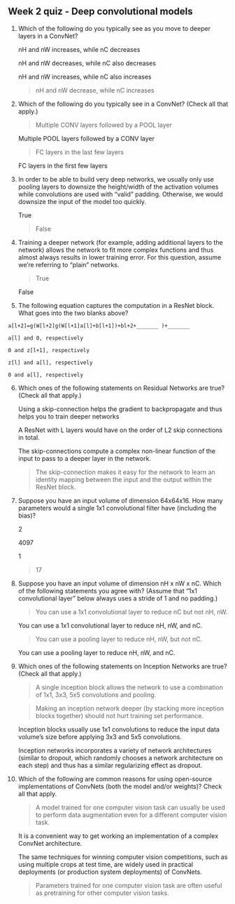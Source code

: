 ## Week 2 quiz - Deep convolutional models

1. Which of the following do you typically see as you move to deeper layers in a ConvNet?

	nH and nW increases, while nC decreases

	nH and nW decreases, while nC also decreases

	nH and nW increases, while nC also increases

	> nH and nW decrease, while nC increases

2. Which of the following do you typically see in a ConvNet? (Check all that apply.)

	> Multiple CONV layers followed by a POOL layer

	Multiple POOL layers followed by a CONV layer

	> FC layers in the last few layers

	FC layers in the first few layers

3. In order to be able to build very deep networks, we usually only use pooling layers to downsize the height/width of the activation volumes while convolutions are used with “valid” padding. Otherwise, we would downsize the input of the model too quickly.

	True

	> False

4. Training a deeper network (for example, adding additional layers to the network) allows the network to fit more complex functions and thus almost always results in lower training error. For this question, assume we’re referring to “plain” networks.

	> True

	False

5. The following equation captures the computation in a ResNet block. What goes into the two blanks above?
```
a[l+2]=g(W[l+2]g(W[l+1]a[l]+b[l+1])+bl+2+_______ )+_______
```
	a[l] and 0, respectively

	0 and z[l+1], respectively

	z[l] and a[l], respectively

	0 and a[l], respectively

6. Which ones of the following statements on Residual Networks are true? (Check all that apply.)

	Using a skip-connection helps the gradient to backpropagate and thus helps you to train deeper networks

	A ResNet with L layers would have on the order of L2 skip connections in total.

	The skip-connections compute a complex non-linear function of the input to pass to a deeper layer in the network.

	> The skip-connection makes it easy for the network to learn an identity mapping between the input and the output within the ResNet block.

7. Suppose you have an input volume of dimension 64x64x16. How many parameters would a single 1x1 convolutional filter have (including the bias)?

	2

	4097

	1

	> 17

8. Suppose you have an input volume of dimension nH x nW x nC. Which of the following statements you agree with? (Assume that “1x1 convolutional layer” below always uses a stride of 1 and no padding.)

	> You can use a 1x1 convolutional layer to reduce nC but not nH, nW.

	You can use a 1x1 convolutional layer to reduce nH, nW, and nC.

	> You can use a pooling layer to reduce nH, nW, but not nC.

	You can use a pooling layer to reduce nH, nW, and nC.

9. Which ones of the following statements on Inception Networks are true? (Check all that apply.)

	> A single inception block allows the network to use a combination of 1x1, 3x3, 5x5 convolutions and pooling.

	> Making an inception network deeper (by stacking more inception blocks together) should not hurt training set performance.

	Inception blocks usually use 1x1 convolutions to reduce the input data volume’s size before applying 3x3 and 5x5 convolutions.

	Inception networks incorporates a variety of network architectures (similar to dropout, which randomly chooses a network architecture on each step) and thus has a similar regularizing effect as dropout.

10. Which of the following are common reasons for using open-source implementations of ConvNets (both the model and/or weights)? Check all that apply.

	> A model trained for one computer vision task can usually be used to perform data augmentation even for a different computer vision task.

	It is a convenient way to get working an implementation of a complex ConvNet architecture.

	The same techniques for winning computer vision competitions, such as using multiple crops at test time, are widely used in practical deployments (or production system deployments) of ConvNets.

	> Parameters trained for one computer vision task are often useful as pretraining for other computer vision tasks.